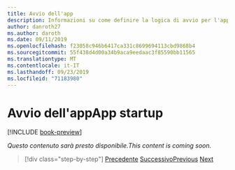 ```yaml
---
title: Avvio dell'app
description: Informazioni su come definire la logica di avvio per l'app.
author: danroth27
ms.author: daroth
ms.date: 09/11/2019
ms.openlocfilehash: f23058c946b6417ca331c8699694113cbd9868b4
ms.sourcegitcommit: 55f438d4d00a34b9aca9eedaac3f85590bb11565
ms.translationtype: MT
ms.contentlocale: it-IT
ms.lasthandoff: 09/23/2019
ms.locfileid: "71183980"
---
```

# <a name="app-startup"></a><span data-ttu-id="11e6d-103">Avvio dell'app</span><span class="sxs-lookup"><span data-stu-id="11e6d-103">App startup</span></span>

[!INCLUDE [book-preview](../../../includes/book-preview.md)]

<span data-ttu-id="11e6d-104">*Questo contenuto sarà presto disponibile.*</span><span class="sxs-lookup"><span data-stu-id="11e6d-104">*This content is coming soon.*</span></span>

>[!div class="step-by-step"]
><span data-ttu-id="11e6d-105">[Precedente](project-structure.md)
>[Successivo](components.md)</span><span class="sxs-lookup"><span data-stu-id="11e6d-105">[Previous](project-structure.md)
[Next](components.md)</span></span>
